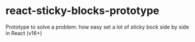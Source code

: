 # react-sticky-blocks-prototype
Prototype to solve a problem: how easy set a lot of sticky bock side by side in React (v16+)
